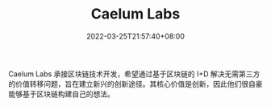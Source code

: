 ﻿---
weight: 
title: "Caelum Labs"
description: "Caelum Labs 承接区块链技术开发，希望通过基于区块链的 I+D 解决无需第三方的价值转移问题，旨在建立新兴的创新途径"
date: 2022-03-25T21:57:40+08:00
lastmod: 2022-03-25T16:45:40+08:00
draft: false
authors: ["Metabd"]
featuredImage: "caelum-labs.png"
link: ""
tags: ["研究机构","Caelum Labs"]
categories: ["navigation"]
navigation: ["研究机构"]
lightgallery: true
toc: true
pinned: false
recommend: false
recommend1: false
---
Caelum Labs 承接区块链技术开发，希望通过基于区块链的 I+D 解决无需第三方的价值转移问题，旨在建立新兴的创新途径。其核心价值是创新，因此他们很自豪能够基于区块链构建自己的想法。
